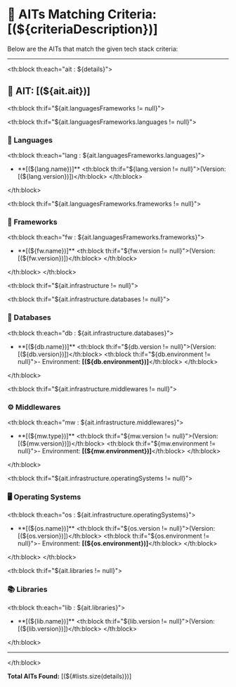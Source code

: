 # 🧩 AITs Matching Criteria: [(${criteriaDescription})]

Below are the AITs that match the given tech stack criteria:

---

<th:block th:each="ait : ${details}">

## 🎯 AIT: [(${ait.ait})]

<th:block th:if="${ait.languagesFrameworks != null}">

<th:block th:if="${ait.languagesFrameworks.languages != null}">
### 📝 Languages
<th:block th:each="lang : ${ait.languagesFrameworks.languages}">
- **[(${lang.name})]** <th:block th:if="${lang.version != null}">(Version: [(${lang.version})])</th:block>
</th:block>

</th:block>

<th:block th:if="${ait.languagesFrameworks.frameworks != null}">
### 🔧 Frameworks
<th:block th:each="fw : ${ait.languagesFrameworks.frameworks}">
- **[(${fw.name})]** <th:block th:if="${fw.version != null}">(Version: [(${fw.version})])</th:block>
</th:block>

</th:block>
</th:block>

<th:block th:if="${ait.infrastructure != null}">

<th:block th:if="${ait.infrastructure.databases != null}">
### 💾 Databases
<th:block th:each="db : ${ait.infrastructure.databases}">
- **[(${db.name})]** <th:block th:if="${db.version != null}">(Version: [(${db.version})])</th:block> <th:block th:if="${db.environment != null}">- Environment: **[(${db.environment})]**</th:block>
</th:block>

</th:block>

<th:block th:if="${ait.infrastructure.middlewares != null}">
### ⚙️ Middlewares
<th:block th:each="mw : ${ait.infrastructure.middlewares}">
- **[(${mw.type})]** <th:block th:if="${mw.version != null}">(Version: [(${mw.version})])</th:block> <th:block th:if="${mw.environment != null}">- Environment: **[(${mw.environment})]**</th:block>
</th:block>

</th:block>

<th:block th:if="${ait.infrastructure.operatingSystems != null}">
### 🖥️ Operating Systems
<th:block th:each="os : ${ait.infrastructure.operatingSystems}">
- **[(${os.name})]** <th:block th:if="${os.version != null}">(Version: [(${os.version})])</th:block> <th:block th:if="${os.environment != null}">- Environment: **[(${os.environment})]**</th:block>
</th:block>

</th:block>
</th:block>

<th:block th:if="${ait.libraries != null}">
### 📚 Libraries
<th:block th:each="lib : ${ait.libraries}">
- **[(${lib.name})]** <th:block th:if="${lib.version != null}">(Version: [(${lib.version})])</th:block>
</th:block>

</th:block>

---

</th:block>

**Total AITs Found:** [(${#lists.size(details)})]
